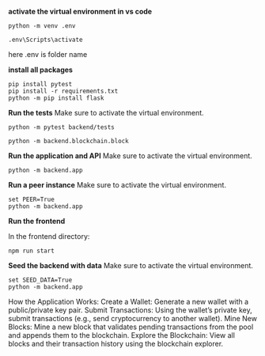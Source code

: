 
**activate the virtual environment in vs code**
```
python -m venv .env

.env\Scripts\activate

```
here .env is folder name

**install all packages**
```
pip install pytest
pip install -r requirements.txt
python -m pip install flask
```
**Run the tests**
Make sure to activate the virtual environment.
```
python -m pytest backend/tests
```

```
python -m backend.blockchain.block 
```

**Run the application and API**
Make sure to activate the virtual environment.

```
python -m backend.app
```

**Run a peer instance**
Make sure to activate the virtual environment.

```
set PEER=True
python -m backend.app
```

**Run the frontend**

In the frontend directory:

```
npm run start
```

**Seed the backend with data**
Make sure to activate the virtual environment.

```
set SEED_DATA=True
python -m backend.app
```
How the Application Works:
Create a Wallet: Generate a new wallet with a public/private key pair.
Submit Transactions: Using the wallet’s private key, submit transactions (e.g., send cryptocurrency to another wallet).
Mine New Blocks: Mine a new block that validates pending transactions from the pool and appends them to the blockchain.
Explore the Blockchain: View all blocks and their transaction history using the blockchain explorer.